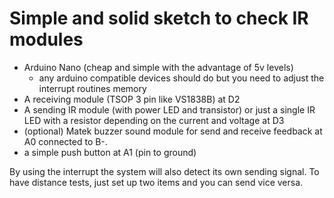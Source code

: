 
# Simple and solid sketch to check IR modules  

* Arduino Nano (cheap and simple with the advantage of 5v levels)
    * any arduino compatible devices should do but you need to adjust the interrupt routines memory
* A receiving module (TSOP 3 pin like VS1838B) at D2
* A sending IR module (with power LED and transistor) or just a single IR LED with a resistor depending on the current and voltage at D3
* (optional) Matek buzzer sound module for send and receive feedback at A0 connected to B-.
* a simple push button at A1 (pin to ground)

By using the interrupt the system will also detect its own sending signal.
To have distance tests, just set up two items and you can send vice versa.